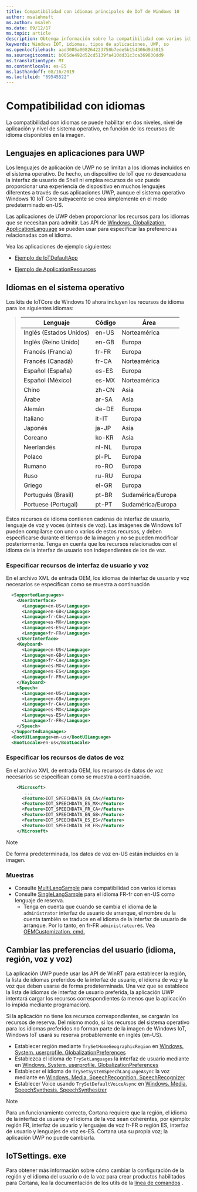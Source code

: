 ```yaml
---
title: Compatibilidad con idiomas principales de IoT de Windows 10
author: msalehmsft
ms.author: msaleh
ms.date: 09/12/17
ms.topic: article
description: Obtenga información sobre la compatibilidad con varios idiomas en aplicaciones y sistemas operativos UWP en IoT Core.
keywords: Windows IOT, idiomas, tipos de aplicaciones, UWP, so
ms.openlocfilehash: aad3005a008264223750b7ede5b154306d9d3015
ms.sourcegitcommit: b005de492d52cd5139fa410dd31c3ca369030dd9
ms.translationtype: MT
ms.contentlocale: es-ES
ms.lasthandoff: 08/16/2019
ms.locfileid: "69545522"
---
```

# <a name="language-support"></a>Compatibilidad con idiomas

La compatibilidad con idiomas se puede habilitar en dos niveles, nivel de aplicación y nivel de sistema operativo, en función de los recursos de idioma disponibles en la imagen.

## <a name="languages-in-uwp-applications"></a>Lenguajes en aplicaciones para UWP
Los lenguajes de aplicación de UWP no se limitan a los idiomas incluidos en el sistema operativo.  De hecho, un dispositivo de IoT que no desencadena la interfaz de usuario de Shell ni emplea recursos de voz puede proporcionar una experiencia de dispositivo en muchos lenguajes diferentes a través de sus aplicaciones UWP, aunque el sistema operativo Windows 10 IoT Core subyacente se crea simplemente en el modo predeterminado en-US. 

Las aplicaciones de UWP deben proporcionar los recursos para los idiomas que se necesitan para admitir. Las API de [Windows. Globalization. ApplicationLanguage](https://docs.microsoft.com/uwp/api/windows.globalization.applicationlanguages) se pueden usar para especificar las preferencias relacionadas con el idioma.

Vea las aplicaciones de ejemplo siguientes:

* [Ejemplo de IoTDefaultApp](https://developer.microsoft.com/en-us/windows/iot/samples/iotdefaultapp)

* [Ejemplo de ApplicationResources](https://github.com/Microsoft/Windows-universal-samples/tree/master/Samples/ApplicationResources)


## <a name="languages-in-os"></a>Idiomas en el sistema operativo

Los kits de IoTCore de Windows 10 ahora incluyen los recursos de idioma para los siguientes idiomas:

> | Lenguaje  | Código | Área |
> |-------------|-----|-----|
> | Inglés (Estados Unidos) | en-US | Norteamérica | 
> | Inglés (Reino Unido) | en-GB | Europa |
> | Francés (Francia) | fr-FR | Europa |
> | Francés (Canadá) | fr-CA | Norteamérica |
> | Español (España) | es-ES | Europa |
> | Español (México) | es-MX | Norteamérica |
> | Chino | zh-CN | Asia | 
> | Árabe | ar-SA | Asia |
> | Alemán | de-DE | Europa |
> | Italiano | it-IT | Europa | 
> | Japonés | ja-JP | Asia |
> | Coreano | ko-KR | Asia |
> | Neerlandés | nl-NL | Europa |
> | Polaco | pl-PL | Europa | 
> | Rumano | ro-RO | Europa |
> | Ruso | ru-RU | Europa |
> | Griego | el-GR | Europa |
> | Portugués (Brasil) | pt-BR | Sudamérica/Europa |
> | Portuese (Portugal) | pt-PT | Sudamérica/Europa |

Estos recursos de idioma contienen cadenas de interfaz de usuario, lenguaje de voz y voces (síntesis de voz). Las imágenes de Windows IoT pueden compilarse con uno o varios de estos recursos, y deben especificarse durante el tiempo de la imagen y no se pueden modificar posteriormente. Tenga en cuenta que los recursos relacionados con el idioma de la interfaz de usuario son independientes de los de voz.

### <a name="specifying-ui-and-speech-resources"></a>Especificar recursos de interfaz de usuario y voz 
En el archivo XML de entrada OEM, los idiomas de interfaz de usuario y voz necesarios se especifican como se muestra a continuación

``` xml
  <SupportedLanguages>
    <UserInterface>
      <Language>en-US</Language>
      <Language>en-GB</Language> 
      <Language>fr-CA</Language> 
      <Language>es-MX</Language> 
      <Language>es-ES</Language> 
      <Language>fr-FR</Language>
    </UserInterface>
    <Keyboard>
      <Language>en-US</Language>
      <Language>en-GB</Language> 
      <Language>fr-CA</Language> 
      <Language>es-MX</Language> 
      <Language>es-ES</Language> 
      <Language>fr-FR</Language>
    </Keyboard>
    <Speech>
      <Language>en-US</Language>
      <Language>en-GB</Language> 
      <Language>fr-CA</Language> 
      <Language>es-MX</Language> 
      <Language>es-ES</Language> 
      <Language>fr-FR</Language>
    </Speech>
  </SupportedLanguages>
  <BootUILanguage>en-us</BootUILanguage>
  <BootLocale>en-us</BootLocale>
```


### <a name="specifying-speech-data-resources"></a>Especificar los recursos de datos de voz
En el archivo XML de entrada OEM, los recursos de datos de voz necesarios se especifican como se muestra a continuación.

``` xml
    <Microsoft>
       ...
      <Feature>IOT_SPEECHDATA_EN_CA</Feature>
      <Feature>IOT_SPEECHDATA_ES_MX</Feature> 
      <Feature>IOT_SPEECHDATA_FR_CA</Feature> 
      <Feature>IOT_SPEECHDATA_EN_GB</Feature>
      <Feature>IOT_SPEECHDATA_ES_ES</Feature>  
      <Feature>IOT_SPEECHDATA_FR_FR</Feature> 
    </Microsoft>
```

> [!NOTE]
> De forma predeterminada, los datos de voz en-US están incluidos en la imagen.

### <a name="samples"></a>Muestras
* Consulte [MultiLangSample](https://github.com/ms-iot/iot-adk-addonkit/tree/master/Workspace/Source-arm/Products/MultiLangSample) para compatibilidad con varios idiomas
* Consulte [SingleLangSample](https://github.com/ms-iot/iot-adk-addonkit/tree/master/Workspace/Source-arm/Products/SingleLangSample) para el idioma FR-fr con en-US como lenguaje de reserva.
    * Tenga en cuenta que cuando se cambia el idioma de la `administrator` interfaz de usuario de arranque, el nombre de la cuenta también se traduce en el idioma de la interfaz de usuario de arranque. Por lo tanto, en fr-FR `administrateur`es. Vea [OEMCustomization. cmd.](https://github.com/ms-iot/iot-adk-addonkit/tree/master/Workspace/Source-arm/Products/SingleLangSample/oemcustomization.cmd)

## <a name="changing-user-preferences-language-region-speech-and-voice"></a>Cambiar las preferencias del usuario (idioma, región, voz y voz)

La aplicación UWP puede usar las API de WinRT para establecer la región, la lista de idiomas preferidos de la interfaz de usuario, el idioma de voz y la voz que deben usarse de forma predeterminada. Una vez que se establece la lista de idiomas de interfaz de usuario preferida, la aplicación UWP intentará cargar los recursos correspondientes (a menos que la aplicación lo impida mediante programación).
 
Si la aplicación no tiene los recursos correspondientes, se cargarán los recursos de reserva. Del mismo modo, si los recursos del sistema operativo para los idiomas preferidos no forman parte de la imagen de Windows IoT, Windows IoT usará su reserva probablemente en inglés (en-US).

* Establecer región mediante `TrySetHomeGeographicRegion` en [Windows. System. userprofile. GlobalizationPreferences](https://docs.microsoft.com/uwp/api/windows.system.userprofile.globalizationpreferences)
* Establezca el idioma de `TrySetLanguages` la interfaz de usuario mediante en [Windows. System. userprofile. GlobalizationPreferences](https://docs.microsoft.com/uwp/api/windows.system.userprofile.globalizationpreferences)
* Establecer el idioma de `TrySetSystemSpeechLanguageAsync` la voz mediante en [Windows. Media. SpeechRecognition. SpeechRecognizer](https://docs.microsoft.com/uwp/api/windows.media.speechrecognition.speechrecognizer)
* Establecer Voice usando `TrySetDefaultVoiceAsync` en [Windows. Media. SpeechSynthesis. SpeechSynthesizer](https://docs.microsoft.com/en-us/uwp/api/windows.media.speechsynthesis.speechsynthesizer)

> [!NOTE]
> Para un funcionamiento correcto, Cortana requiere que la región, el idioma de la interfaz de usuario y el idioma de la voz sean coherentes, por ejemplo: región FR, interfaz de usuario y lenguajes de voz fr-FR o región ES, interfaz de usuario y lenguajes de voz es-ES. Cortana usa su propia voz; la aplicación UWP no puede cambiarla.

## <a name="iotsettingsexe"></a>IoTSettings. exe

Para obtener más información sobre cómo cambiar la configuración de la región y el idioma del usuario o de la voz para crear productos habilitados para Cortana, lea la documentación de los utils de la [línea de comandos](../manage-your-device/CommandLineUtils.md) .
